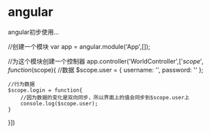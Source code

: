 # angular
angular初步使用...

//创建一个模块
var app = angular.module('App',[]);

//为这个模块创建一个控制器
app.controller('WorldController',['$scope',function($scope){
	//数据
	$scope.user = {
		username: '',
		password: ''
	};

	//行为数据
	$scope.login = function{
		//因为数据的变化是双向同步，所以界面上的值会同步到$scope.user上
		console.log($scope.user);
	}	
}])